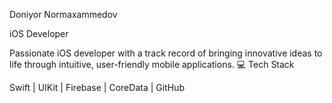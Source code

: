 Doniyor Normaxammedov

iOS Developer

Passionate iOS developer with a track record of bringing innovative ideas to life through intuitive, user-friendly mobile applications.
💻 Tech Stack

Swift | UIKit | Firebase | CoreData | GitHub
